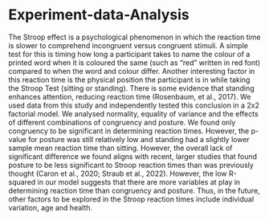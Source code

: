 # Experiment-data-Analysis
The Stroop effect is a psychological phenomenon in which the reaction time is slower to comprehend incongruent versus congruent stimuli. A simple test for this is timing how long a participant takes to name the colour of a printed word when it is coloured the same (such as “red” written in red font) compared to when the word and colour differ. Another interesting factor in this reaction time is the physical position the participant is in while taking the Stroop Test (sitting or standing). There is some evidence that standing enhances attention, reducing reaction time (Rosenbaum, et al., 2017). We used data from this study and independently tested this conclusion in a 2x2 factorial model. We analysed normality, equality of variance and the effects of different combinations of congruency and posture. We found only congruency to be significant in determining reaction times. However, the p-value for posture was still relatively low and standing had a slightly lower sample mean reaction time than sitting. However, the overall lack of significant difference we found aligns with recent, larger studies that found posture to be less significant to Stroop reaction times than was previously thought (Caron et al., 2020; Straub et al., 2022). However, the low R-squared in our model suggests that there are more variables at play in determining reaction time than congruency and posture. Thus, in the future, other factors to be explored in the Stroop reaction times include individual variation, age and health.
